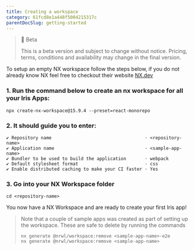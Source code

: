 ```yaml
---
title: Creating a workspace
category: 61fcd8e1a448f5004215317c
parentDocSlug: getting-started
---
```


> 🚧 Beta
> 
> This is a beta version and subject to change without notice. Pricing, terms, conditions and availability may change in the final version.

To setup an empty NX workspace follow the steps below, if you do not already know NX feel free to checkout their website [NX.dev](https://nx.dev)

### 1. Run the command below to create an nx workspace for all your Iris Apps:

```
npx create-nx-workspace@15.9.4 --preset=react-monorepo
```

### 2. It should guide you to enter:

```
✔ Repository name                                   · <repository-name>
✔ Application name                                  · <sample-app-name>
✔ Bundler to be used to build the application       · webpack
✔ Default stylesheet format                         · css
✔ Enable distributed caching to make your CI faster · Yes
```

### 3. Go into your NX Workspace folder

```
cd <repository-name>
```

You now have a NX Workspace and are ready to create your first Iris app!

> Note that a couple of sample apps was created as part of setting up the workspace. These are safe to delete by running the commands
> ```
> nx generate @nrwl/workspace:remove <sample-app-name>-e2e
> nx generate @nrwl/workspace:remove <sample-app-name>
> ```
